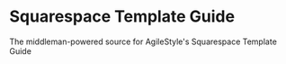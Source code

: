 # Squarespace Template Guide

The middleman-powered source for AgileStyle's Squarespace Template Guide
